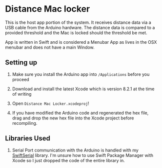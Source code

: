 # Distance Mac locker

This is the host app portion of the system. It receives distance data via a USB cable from the Arduino hardware. The distance data is compared to a provided threshold and the Mac is locked should the threshold be met.

App is written in Swift and is considered a Menubar App as lives in the OSX menubar and does not have a main Window.

## Setting up

1. Make sure you install the Arduino app into `/Applications` before you proceed

2. Download and install the latest Xcode which is version 8.2.1 at the time of writing

3. Open `Distance Mac Locker.xcodeproj`!

4. If you have modified the Arduino code and regenerated the hex file, drag and drop the new hex file into the Xcode project before recompiling.

## Libraries Used
1. Serial Port communication with the Arduino is handled with my [SwiftSerial](https://github.com/yeokm1/SwiftSerial) library. I'm unsure how to use Swift Package Manager with Xcode so I just dropped the code of the entire library in.
